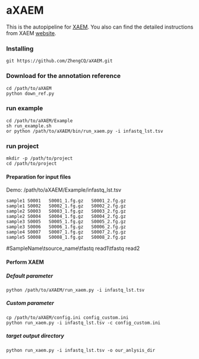 # aXAEM

This is the autopipeline for [XAEM](https://github.com/WenjiangDeng/XAEM). You also can find the detailed instructions from XAEM [website](https://www.meb.ki.se/sites/biostatwiki/xaem).


### Installing
```
git https://github.com/ZhengCQ/aXAEM.git
```

### Download for the annotation reference
```
cd /path/to/aXAEM
python down_ref.py
```

### run example
```
cd /path/to/aXAEM/Example
sh run_example.sh 
or python /path/to/aXAEM/bin/run_xaem.py -i infastq_lst.tsv 
```

### run project
```
mkdir -p /path/to/project
cd /path/to/project
```
#### Preparation for input files
Demo: /path/to/aXAEM/Example/infastq_lst.tsv
```
sample1 S0001   S0001_1.fg.gz   S0001_2.fg.gz
sample1 S0002   S0002_1.fg.gz   S0002_2.fg.gz
sample2 S0003   S0003_1.fg.gz   S0003_2.fg.gz
sample2 S0004   S0004_1.fg.gz   S0004_2.fg.gz
sample3 S0005   S0005_1.fg.gz   S0005_2.fg.gz
sample3 S0006   S0006_1.fg.gz   S0006_2.fg.gz
sample4 S0007   S0007_1.fg.gz   S0007_2.fg.gz
sample5 S0008   S0008_1.fg.gz   S0008_2.fg.gz
```
#SampleName\tsource_name\tfastq read1\tfastq read2

#### Perform XAEM 
##### Default parameter
```
python /path/to/aXAEM/run_xaem.py -i infastq_lst.tsv
```

##### Custom parameter
```
cp /path/to/aXAEM/config.ini config_custom.ini
python run_xaem.py -i infastq_lst.tsv -c config_custom.ini
```

##### target output directory

```
python run_xaem.py -i infastq_lst.tsv -o our_anlysis_dir
```

